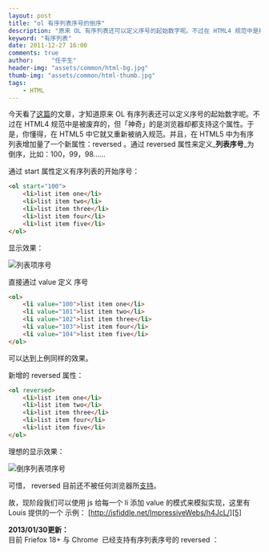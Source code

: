 ```yaml
---
layout: post
title: "ol 有序列表序号的倒序"
description: "原来 OL 有序列表还可以定义序号的起始数字呢。不过在 HTML4 规范中是被废弃的，但「神奇」的是浏览器却都支持这个属性。"
keyword: "有序列表"
date: 2011-12-27 16:00
comments: true
author:     "任平生"
header-img: "assets/common/html-bg.jpg"
thumb-img: "assets/common/html-thumb.jpg"
tags:
    - HTML
---
```



今天看了[这篇][1]的文章，才知道原来 OL 有序列表还可以定义序号的起始数字呢。不过在 HTML4 规范中是被废弃的，但「神奇」的是浏览器却都支持这个属性。于是，你懂得，在 HTML5 中它就又重新被纳入规范。并且，在 HTML5 中为有序列表增加量了一个新属性：reversed 。通过 reversed 属性来定义_**列表序号**_为倒序，比如：100，99，98……  
  
  
通过 start 属性定义有序列表的开始序号：

  
```html
<ol start="100">  
	<li>list item one</li>  
	<li>list item two</li>  
	<li>list item three</li>  
	<li>list item four</li>  
	<li>list item five</li>  
</ol>  
```

		  
显示效果：  

![列表项序号](http://note.rpsh.net/assets/2011/12/start-list.jpg)

  
  
直接通过 value 定义 序号


```html
<ol>  
	<li value="100">list item one</li>  
	<li value="101">list item two</li>  
	<li value="102">list item three</li>  
	<li value="103">list item four</li>  
	<li value="104">list item five</li>  
</ol>
```



可以达到上例同样的效果。  
  
  
新增的 reversed 属性：  

```html
<ol reversed>  
	<li>list item one</li>  
	<li>list item two</li>  
	<li>list item three</li>  
	<li>list item four</li>  
	<li>list item five</li>  
</ol>
```

理想的显示效果：  

![倒序列表项序号](http://note.rpsh.net/assets/2011/12/reversed-list.jpg)

  
可惜， reversed 目前还不被任何浏览器所[支持][4]。  
  
故，现阶段我们可以使用 js 给每一个 li 添加 value 的模式来模拟实现，这里有 Louis 提供的一个 示例： [http://jsfiddle.net/ImpressiveWebs/h4JcL/][5]  
  
**2013/01/30更新：**  
目前 Friefox 18+ 与 Chrome  已经支持有序列表序号的 reversed ：  
  
  


[1]: http://www.impressivewebs.com/reverse-ordered-lists-html5/
[2]: http://cdn.impressivewebs.com/2011-12/start-list.jpg
[3]: http://cdn.impressivewebs.com/2011-12/reversed-list.jpg
[4]: http://en.wikipedia.org/wiki/Comparison_of_layout_engines_(HTML5)#Attributes
[5]: http://jsfiddle.net/ImpressiveWebs/h4JcL/